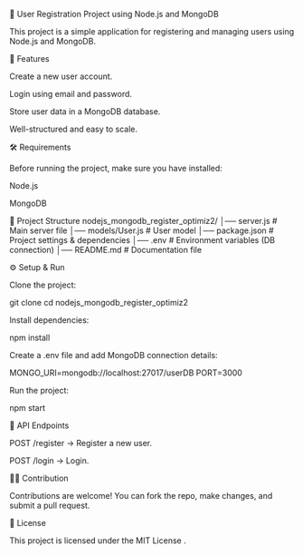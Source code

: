 📌 User Registration Project using Node.js and MongoDB

This project is a simple application for registering and managing users using Node.js and MongoDB.

🚀 Features

Create a new user account.

Login using email and password.

Store user data in a MongoDB database.

Well-structured and easy to scale.

🛠️ Requirements

Before running the project, make sure you have installed:

Node.js

MongoDB

📂 Project Structure
nodejs_mongodb_register_optimiz2/
│── server.js          # Main server file
│── models/User.js     # User model
│── package.json       # Project settings & dependencies
│── .env               # Environment variables (DB connection)
│── README.md          # Documentation file

⚙️ Setup & Run

Clone the project:

git clone <repo-link>
cd nodejs_mongodb_register_optimiz2


Install dependencies:

npm install


Create a .env file and add MongoDB connection details:

MONGO_URI=mongodb://localhost:27017/userDB
PORT=3000


Run the project:

npm start

📡 API Endpoints

POST /register → Register a new user.

POST /login → Login.

🧑‍💻 Contribution

Contributions are welcome! You can fork the repo, make changes, and submit a pull request.

📜 License

This project is licensed under the MIT License
.
